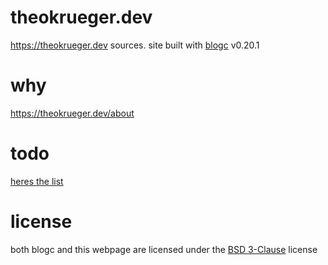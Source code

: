 # theokrueger.dev

https://theokrueger.dev sources. site built with [blogc](https://blogc.rgm.io/) v0.20.1

# why

https://theokrueger.dev/about

# todo

[heres the list](TODO.md)

# license
both blogc and this webpage are licensed under the [BSD 3-Clause](https://tldrlegal.com/license/bsd-3-clause-license-\(revised\)) license
